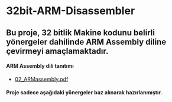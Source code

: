 # 32bit-ARM-Disassembler

## Bu proje, 32 bitlik Makine kodunu belirli yönergeler dahilinde ARM Assembly diline çevirmeyi amaçlamaktadır.
#### ARM Assembly dili tanıtımı
* [02_ARMassembly.pdf](https://github.com/sametavcik/32bit-ARM-Disassembler/files/9710062/02_ARMassembly.pdf)

#### Proje sadece aşağıdaki yönergeler baz alınarak hazırlanmıştır.
